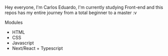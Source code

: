 Hey everyone, I'm Carlos Eduardo, I'm currently studying Front-end and this repos has my entire journey from a total beginner to a master :v

Modules
* HTML
* CSS
* Javascript
* Next/React + Typescript
